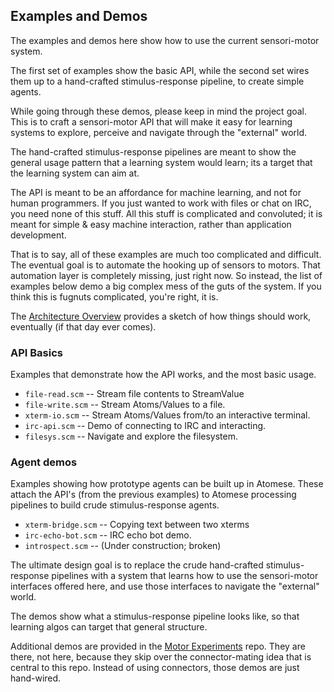 Examples and Demos
------------------
The examples and demos here show how to use the current sensori-motor
system.

The first set of examples show the basic API, while the second set wires
them up to a hand-crafted stimulus-response pipeline, to create simple
agents.

While going through these demos, please keep in mind the project goal.
This is to craft a sensori-motor API that will make it easy for learning
systems to explore, perceive and navigate through the "external" world.

The hand-crafted stimulus-response pipelines are meant to show the
general usage pattern that a learning system would learn; its a target
that the learning system can aim at.

The API is meant to be an affordance for machine learning, and not for
human programmers. If you just wanted to work with files or chat on IRC,
you need none of this stuff. All this stuff is complicated and
convoluted; it is meant for simple & easy machine interaction, rather
than application development.

That is to say, all of these examples are much too complicated and
difficult. The eventual goal is to automate the hooking up of sensors to
motors. That automation layer is completely missing, just right now.
So instead, the list of examples below demo a big complex mess of the
guts of the system.  If you think this is fugnuts complicated, you're
right, it is.

The [Architecture Overview](Architecture.md) provides a sketch of how
things should work, eventually (if that day ever comes).

### API Basics
Examples that demonstrate how the API works, and the most basic usage.

* `file-read.scm` -- Stream file contents to StreamValue
* `file-write.scm` -- Stream Atoms/Values to a file.
* `xterm-io.scm` -- Stream Atoms/Values from/to an interactive terminal.
* `irc-api.scm` -- Demo of connecting to IRC and interacting.
* `filesys.scm` -- Navigate and explore the filesystem.

### Agent demos
Examples showing how prototype agents can be built up in Atomese.
These attach the API's (from the previous examples) to Atomese
processing pipelines to build crude stimulus-response agents.

* `xterm-bridge.scm` -- Copying text between two xterms
* `irc-echo-bot.scm` -- IRC echo bot demo.
* `introspect.scm` -- (Under construction; broken)

The ultimate design goal is to replace the crude hand-crafted
stimulus-response pipelines with a system that learns how to use
the sensori-motor interfaces offered here, and use those interfaces
to navigate the "external" world.

The demos show what a stimulus-response pipeline looks like, so
that learning algos can target that general structure.

Additional demos are provided in the
[Motor Experiments](https://github.com/opencog/motor)
repo. They are there, not here, because they skip over the
connector-mating idea that is central to this repo. Instead of
using connectors, those demos are just hand-wired.
